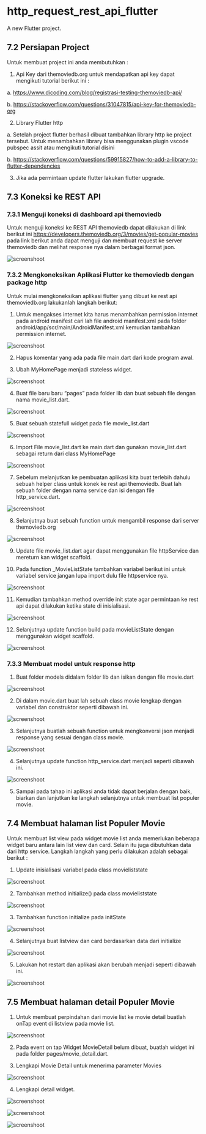 # http_request_rest_api_flutter

A new Flutter project.

## 7.2 Persiapan Project 

Untuk membuat project ini anda membutuhkan : 
1. Api Key dari themoviedb.org untuk mendapatkan api key dapat mengikuti tutorial berikut ini : 

a. <https://www.dicoding.com/blog/registrasi-testing-themoviedb-api/>

b. <https://stackoverflow.com/questions/31047815/api-key-for-themoviedb-org>

2. Library Flutter http

a. Setelah project flutter berhasil dibuat tambahkan library http ke project tersebut. Untuk menambahkan library bisa menggunakan plugin vscode pubspec assit atau mengikuti tutorial disini

b. <https://stackoverflow.com/questions/59915827/how-to-add-a-library-to-flutter-dependencies>

3. Jika ada permintaan update flutter lakukan flutter upgrade.

## 7.3 Koneksi ke REST API
### 7.3.1 Menguji koneksi di dashboard api themoviedb

Untuk menguji koneksi ke REST API themoviedb dapat dilakukan di link berikut ini <https://developers.themoviedb.org/3/movies/get-popular-movies> pada link berikut anda dapat menguji dan membuat request ke server themoviedb dan melihat response nya dalam berbagai format json.

![screenshoot](images/1.PNG)

### 7.3.2 Mengkoneksikan Aplikasi Flutter ke themoviedb dengan package http

Untuk mulai mengkoneksikan aplikasi flutter yang dibuat ke rest api themoviedb.org lakukanlah langkah berikut:

1. Untuk mengakses internet kita harus menambahkan permission internet pada android manifest cari lah file android manifest.xml pada folder android/app/scr/main/AndroidManifest.xml kemudian tambahkan permission internet.

![screenshoot](images/2.PNG)

2. Hapus komentar yang ada pada file main.dart dari kode program awal.

3. Ubah MyHomePage menjadi stateless widget.

![screenshoot](images/3.PNG)

4. Buat file baru baru “pages” pada folder lib dan buat sebuah file dengan nama movie_list.dart.

![screenshoot](images/4.PNG)

5. Buat sebuah statefull widget pada file movie_list.dart

![screenshoot](images/5.PNG)

6. Import File movie_list.dart ke main.dart dan gunakan movie_list.dart sebagai return dari class MyHomePage

![screenshoot](images/6.PNG)

7. Sebelum melanjutkan ke pembuatan aplikasi kita buat terlebih dahulu sebuah helper class untuk konek ke rest api themoviedb. Buat lah sebuah folder dengan nama service dan isi dengan file http_service.dart.

![screenshoot](images/7.PNG)

8. Selanjutnya buat sebuah function untuk mengambil response dari server
themoviedb.org

![screenshoot](images/8.PNG)

9. Update file movie_list.dart agar dapat menggunakan file httpService dan mereturn
kan widget scaffold.

10. Pada function _MovieListState tambahkan variabel berikut ini untuk variabel service
jangan lupa import dulu file httpservice nya.

![screenshoot](images/9.PNG)

11. Kemudian tambahkan method override init state agar permintaan ke rest api dapat
dilakukan ketika state di inisialisasi.

![screenshoot](images/10.PNG)

12. Selanjutnya update function build pada movieListState dengan menggunakan widget
scaffold.

![screenshoot](images/11.PNG)

### 7.3.3 Membuat model untuk response http

1. Buat folder models didalam folder lib dan isikan dengan file movie.dart

![screenshoot](images/12.PNG)

2. Di dalam movie.dart buat lah sebuah class movie lengkap dengan variabel dan
construktor seperti dibawah ini.

![screenshoot](images/13.PNG)

3. Selanjutnya buatlah sebuah function untuk mengkonversi json menjadi response yang
sesuai dengan class movie.

![screenshoot](images/14.PNG)

4. Selanjutnya update function http_service.dart menjadi seperti dibawah ini.

![screenshoot](images/15.PNG)

5. Sampai pada tahap ini aplikasi anda tidak dapat berjalan dengan baik, biarkan dan
lanjutkan ke langkah selanjutnya untuk membuat list populer movie.

## 7.4 Membuat halaman list Populer Movie

Untuk membuat list view pada widget movie list anda memerlukan beberapa widget baru
antara lain list view dan card. Selain itu juga dibutuhkan data dari http service. Langkah
langkah yang perlu dilakukan adalah sebagai berikut :

1. Update inisialisasi variabel pada class movieliststate

![screenshoot](images/16.PNG)

2. Tambahkan method initialize() pada class movieliststate

![screenshoot](images/17.PNG)

3. Tambahkan function initialize pada initState

![screenshoot](images/18.PNG)

4. Selanjutnya buat listview dan card berdasarkan data dari initialize

![screenshoot](images/19.PNG)

5. Lakukan hot restart dan aplikasi akan berubah menjadi seperti dibawah ini.

![screenshoot](images/20.PNG)

## 7.5 Membuat halaman detail Populer Movie

1. Untuk membuat perpindahan dari movie list ke movie detail buatlah onTap event di
listview pada movie list.

![screenshoot](images/21.PNG)

2. Pada event on tap Widget MovieDetail belum dibuat, buatlah widget ini pada folder
pages/movie_detail.dart.

3. Lengkapi Movie Detail untuk menerima parameter Movies

![screenshoot](images/22.PNG)

4. Lengkapi detail widget.

![screenshoot](images/23.PNG)

![screenshoot](images/24.PNG)

![screenshoot](images/25.PNG)